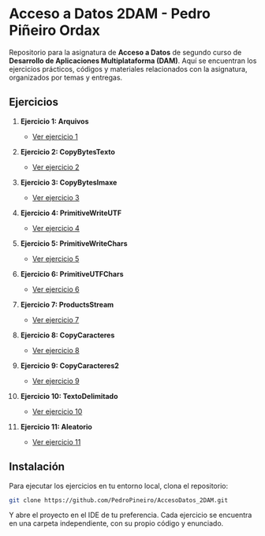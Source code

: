 # Acceso a Datos 2DAM - Pedro Piñeiro Ordax

Repositorio para la asignatura de **Acceso a Datos** de segundo curso de **Desarrollo de Aplicaciones Multiplataforma (DAM)**. Aquí se encuentran los ejercicios prácticos, códigos y materiales relacionados con la asignatura, organizados por temas y entregas.

## Ejercicios

1. **Ejercicio 1: Arquivos**
   - [Ver ejercicio 1](Ejercicios/Ej1AD_arquivos)

2. **Ejercicio 2: CopyBytesTexto**
   - [Ver ejercicio 2](Ejercicios/Ej2AD_copyBytesTexto)

3. **Ejercicio 3: CopyBytesImaxe**
   - [Ver ejercicio 3](Ejercicios/Ej3AD_CopyBytesImaxe)

4. **Ejercicio 4: PrimitiveWriteUTF**
   - [Ver ejercicio 4](Ejercicios/Ej4AD_PrimitiveWriteUtf)

5. **Ejercicio 5: PrimitiveWriteChars**
   - [Ver ejercicio 5](Ejercicios/Ej5AD_PrimitiveWriteChars)

6. **Ejercicio 6: PrimitiveUTFChars**
   - [Ver ejercicio 6](Ejercicios/Ej6AD_PrimitiveUTFChars)

7. **Ejercicio 7: ProductsStream**
   - [Ver ejercicio 7](Ejercicios/Ej7AD_ProductsStream)

8. **Ejercicio 8: CopyCaracteres**
    - [Ver ejercicio 8](Ejercicios/Ej8AD_CopyCaracteres)

9. **Ejercicio 9: CopyCaracteres2**
    - [Ver ejercicio 9](Ejercicios/Ej9AD_CopyCaracteres2)

10. **Ejercicio 10: TextoDelimitado**
    - [Ver ejercicio 10](Ejercicios/Ej10AD_TextoDelimitado)

11. **Ejercicio 11: Aleatorio**
    - [Ver ejercicio 11](Ejercicios/Ej11AD_Aleatorio)

## Instalación

Para ejecutar los ejercicios en tu entorno local, clona el repositorio:
   ```bash
   git clone https://github.com/PedroPineiro/AccesoDatos_2DAM.git
   ```
Y abre el proyecto en el IDE de tu preferencia. Cada ejercicio se encuentra en una carpeta independiente, con su propio código y enunciado.
